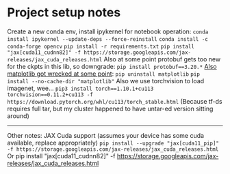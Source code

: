 # Project setup notes
Create a new conda env, install ipykernel for notebook operation:
`conda install ipykernel --update-deps --force-reinstall`
`conda install -c conda-forge opencv`
`pip install -r requirements.txt`
`pip install "jax[cuda11_cudnn82]" -f https://storage.googleapis.com/jax-releases/jax_cuda_releases.html`
Also at some point protobuf gets too new for the ckpts in this lib, so downgrade:
`pip install protobuf==3.20.*`
[Also matplotlib got wrecked at some point](https://github.com/espnet/espnet/issues/4573#issuecomment-1218707672):
`pip uninstall matplotlib`
`pip install --no-cache-dir "matplotlib"`
Also we use torchvision to load imagenet, wee...
`pip3 install torch==1.10.1+cu113 torchvision==0.11.2+cu113 -f https://download.pytorch.org/whl/cu113/torch_stable.html`
(Because tf-ds requires full tar, but my cluster happened to have untar-ed version sitting around)



---

Other notes:
JAX Cuda support (assumes your device has some cuda available, replace appropriately)
`pip install --upgrade "jax[cuda11_pip]" -f https://storage.googleapis.com/jax-releases/jax_cuda_releases.html`
Or
pip install "jax[cuda11_cudnn82]" -f https://storage.googleapis.com/jax-releases/jax_cuda_releases.html

